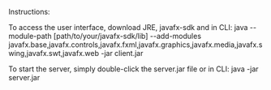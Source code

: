 Instructions:

To access the user interface, download JRE, javafx-sdk and in CLI: java --module-path [path/to/your/javafx-sdk/lib] --add-modules javafx.base,javafx.controls,javafx.fxml,javafx.graphics,javafx.media,javafx.swing,javafx.swt,javafx.web -jar client.jar

To start the server, simply double-click the server.jar file or in CLI: java -jar server.jar

